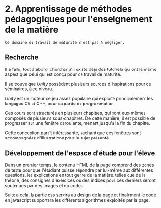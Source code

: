 # 2. Apprentissage de méthodes pédagogiques pour l'enseignement de la matière

```{tip}
Ce domaine du travail de maturité n'est pas à négliger. 
```
## Recherche

Il a fallu, tout d'abord, chercher s'il existe déjà des tutoriels qui ont le même aspect que celui qui est conçu pour ce travail de maturité.

Il se trouve que *Unity* possèdent plusieurs sources d'inspirations pour ce séminaires, à ce niveau.

*Unity* est un moteur de jeu assez populaire qui exploite principalement les langages C# et C++, pour sa partie de programmation.

Ces cours sont structurés en plusieurs chapitres, qui sont eux-mêmes composés de plusieurs sous-chapitres. De cette manière, il est possible de progresser sur une fenêtre déroulante, menant jusqu'à la fin du chapitre.

Cette conception paraît intéressante, sachant que ces fenêtres sont accompagnées d'illustrations pour le sujet présenté.

## Développement de l'espace d'étude pour l'élève

Dans un premier temps, le contenu HTML de la page comprend des zones de texte pour que l'étudiant puisse répondre par lui-même aux différentes questions, les explications en tout genre de la matière, telles que de la théorie, des consignes d'exercices ou des indices pour ces derniers seront soutenues par des images et du codes.

Suite à cela, la partie css servira au design de la page et finalement le code en javascript supportera les différents algorithmes exploités par la page.